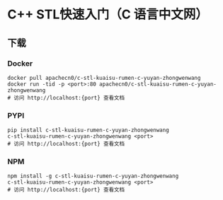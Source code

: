 # C++ STL快速入门（C 语言中文网）

## 下载

### Docker

```
docker pull apachecn0/c-stl-kuaisu-rumen-c-yuyan-zhongwenwang
docker run -tid -p <port>:80 apachecn0/c-stl-kuaisu-rumen-c-yuyan-zhongwenwang
# 访问 http://localhost:{port} 查看文档
```

### PYPI

```
pip install c-stl-kuaisu-rumen-c-yuyan-zhongwenwang
c-stl-kuaisu-rumen-c-yuyan-zhongwenwang <port>
# 访问 http://localhost:{port} 查看文档
```

### NPM

```
npm install -g c-stl-kuaisu-rumen-c-yuyan-zhongwenwang
c-stl-kuaisu-rumen-c-yuyan-zhongwenwang <port>
# 访问 http://localhost:{port} 查看文档
```
